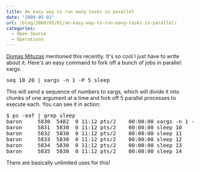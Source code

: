 ```yaml
---
title: An easy way to run many tasks in parallel
date: "2009-05-01"
url: /blog/2009/05/01/an-easy-way-to-run-many-tasks-in-parallel/
categories:
  - Open Source
  - Operations
---
```

[Domas Mituzas][1] mentioned this recently. It's so cool I just have to write about it. Here's an easy command to fork off a bunch of jobs in parallel: xargs.

<pre>seq 10 20 | xargs -n 1 -P 5 sleep</pre>

This will send a sequence of numbers to xargs, which will divide it into chunks of one argument at a time and fork off 5 parallel processes to execute each. You can see it in action:

<pre>$ ps -eaf | grep sleep
baron     5830  5482  0 11:12 pts/2    00:00:00 xargs -n 1 -P 5 sleep
baron     5831  5830  0 11:12 pts/2    00:00:00 sleep 10
baron     5832  5830  0 11:12 pts/2    00:00:00 sleep 11
baron     5833  5830  0 11:12 pts/2    00:00:00 sleep 12
baron     5834  5830  0 11:12 pts/2    00:00:00 sleep 13
baron     5835  5830  0 11:12 pts/2    00:00:00 sleep 14
</pre>

There are basically unlimited uses for this!

 [1]: http://dammit.lt/
